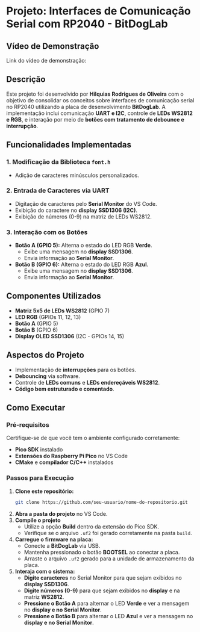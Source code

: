# Projeto: Interfaces de Comunicação Serial com RP2040 - BitDogLab

## Vídeo de Demonstração
Link do vídeo de demonstração: 

## Descrição
Este projeto foi desenvolvido por **Hilquias Rodrigues de Oliveira** com o objetivo de consolidar os conceitos sobre interfaces de comunicação serial no RP2040 utilizando a placa de desenvolvimento **BitDogLab**. A implementação inclui comunicação **UART e I2C**, controle de **LEDs WS2812 e RGB**, e interação por meio de **botões com tratamento de debounce e interrupção**.

## Funcionalidades Implementadas

### 1. Modificação da Biblioteca `font.h`
- Adição de caracteres minúsculos personalizados.

### 2. Entrada de Caracteres via UART
- Digitação de caracteres pelo **Serial Monitor** do VS Code.
- Exibição do caractere no **display SSD1306 (I2C)**.
- Exibição de números (0-9) na matriz de LEDs WS2812.

### 3. Interação com os Botões
- **Botão A (GPIO 5):** Alterna o estado do LED RGB **Verde**.
  - Exibe uma mensagem no **display SSD1306**.
  - Envia informação ao **Serial Monitor**.
- **Botão B (GPIO 6):** Alterna o estado do LED RGB **Azul**.
  - Exibe uma mensagem no **display SSD1306**.
  - Envia informação ao **Serial Monitor**.

## Componentes Utilizados
- **Matriz 5x5 de LEDs WS2812** (GPIO 7)
- **LED RGB** (GPIOs 11, 12, 13)
- **Botão A** (GPIO 5)
- **Botão B** (GPIO 6)
- **Display OLED SSD1306** (I2C - GPIOs 14, 15)

## Aspectos do Projeto
- Implementação de **interrupções** para os botões.
- **Debouncing** via software.
- Controle de **LEDs comuns** e **LEDs endereçáveis WS2812**.
- **Código bem estruturado e comentado**.

## Como Executar

### **Pré-requisitos**
Certifique-se de que você tem o ambiente configurado corretamente:
- **Pico SDK** instalado
- **Extensões do Raspberry Pi Pico** no VS Code
- **CMake** e **compilador C/C++** instalados

### **Passos para Execução**
1. **Clone este repositório:**  
   ```sh
   git clone https://github.com/seu-usuario/nome-do-repositorio.git
   ```
2. **Abra a pasta do projeto** no VS Code.
3. **Compile o projeto**
   - Utilize a opção **Build** dentro da extensão do Pico SDK.
   - Verifique se o arquivo `.uf2` foi gerado corretamente na pasta `build`.
4. **Carregue o firmware na placa:**
   - Conecte a **BitDogLab** via USB.
   - Mantenha pressionado o botão **BOOTSEL** ao conectar a placa.
   - Arraste o arquivo `.uf2` gerado para a unidade de armazenamento da placa.
5. **Interaja com o sistema:**
   - **Digite caracteres** no Serial Monitor para que sejam exibidos no **display SSD1306**.
   - **Digite números (0-9)** para que sejam exibidos no **display** e na matriz **WS2812**.
   - **Pressione o Botão A** para alternar o LED **Verde** e ver a mensagem no **display e no Serial Monitor**.
   - **Pressione o Botão B** para alternar o LED **Azul** e ver a mensagem no **display e no Serial Monitor**.
